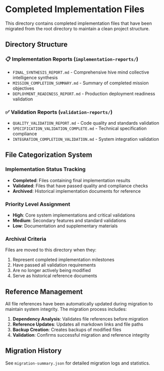 # Completed Implementation Files

This directory contains completed implementation files that have been migrated from the root directory to maintain a clean project structure.

## Directory Structure

### 📋 Implementation Reports (`implementation-reports/`)
- `FINAL_SYNTHESIS_REPORT.md` - Comprehensive hive mind collective intelligence synthesis
- `MISSION_COMPLETION_SUMMARY.md` - Summary of completed mission objectives
- `DEPLOYMENT_READINESS_REPORT.md` - Production deployment readiness validation

### ✅ Validation Reports (`validation-reports/`)
- `QUALITY_VALIDATION_REPORT.md` - Code quality and standards validation
- `SPECIFICATION_VALIDATION_COMPLETE.md` - Technical specification compliance
- `INTEGRATION_COMPLETION_VALIDATION.md` - System integration validation

## File Categorization System

### Implementation Status Tracking
- **Completed**: Files containing final implementation results
- **Validated**: Files that have passed quality and compliance checks
- **Archived**: Historical implementation documents for reference

### Priority Level Assignment
- **High**: Core system implementations and critical validations
- **Medium**: Secondary features and standard validations
- **Low**: Documentation and supplementary materials

### Archival Criteria
Files are moved to this directory when they:
1. Represent completed implementation milestones
2. Have passed all validation requirements
3. Are no longer actively being modified
4. Serve as historical reference documents

## Reference Management

All file references have been automatically updated during migration to maintain system integrity. The migration process includes:

1. **Dependency Analysis**: Validates file references before migration
2. **Reference Updates**: Updates all markdown links and file paths
3. **Backup Creation**: Creates backups of modified files
4. **Validation**: Confirms successful migration and reference integrity

## Migration History

See `migration-summary.json` for detailed migration logs and statistics.
